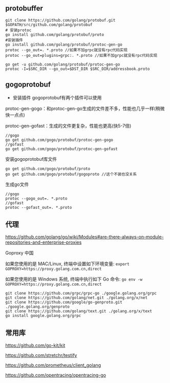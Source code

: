 ## protobuffer

```shell
git clone https://github.com/golang/protobuf.git $GOPATH/src/github.com/golang/protobuf
# 安装protoc 
go install github.com/golang/protobuf/proto
#安装插件
go install github.com/golang/protobuf/protoc-gen-go
protoc --go_out=. *.proto //如果不加grpc就没有rpc代码实现
protoc --go_out=plugins=grpc:. *.proto //如果不加grpc就没有rpc代码实现

go get -u github.com/golang/protobuf/protoc-gen-go
protoc -I=$SRC_DIR --go_out=$DST_DIR $SRC_DIR/addressbook.proto
```

## gogoprotobuf

* 安装插件
gogoprotobuf有两个插件可以使用

protoc-gen-gogo：和protoc-gen-go生成的文件差不多，性能也几乎一样(稍微快一点点)

protoc-gen-gofast：生成的文件更复杂，性能也更高(快5-7倍) 
```shell
//gogo
go get github.com/gogo/protobuf/protoc-gen-gogo
//gofast
go get github.com/gogo/protobuf/protoc-gen-gofast
```
安装gogoprotobuf库文件
```shell
go get github.com/gogo/protobuf/proto
go get github.com/gogo/protobuf/gogoproto //这个不装也没关系
```
生成go文件
```shell
//gogo
protoc --gogo_out=. *.proto
//gofast
protoc --gofast_out=. *.proto 
```
## 代理

https://github.com/golang/go/wiki/Modules#are-there-always-on-module-repositories-and-enterprise-proxies

Goproxy 中国

如果您使用的是 MAC/Linux, 终端中设置如下环境变量:
`export GOPROXY=https://proxy.golang.com.cn,direct`

如果您使用的是 Windows 系统, 终端中执行如下 Go 命令:
`go env -w GOPROXY=https://proxy.golang.com.cn,direct`

```shell
git clone https://github.com/grpc/grpc-go ./google.golang.org/grpc
git clone https://github.com/golang/net.git ./golang.org/x/net
git clone https://github.com/google/go-genproto.git ./google.golang.org/genproto
git clone https://github.com/golang/text.git ./golang.org/x/text
go install google.golang.org/grpc
```

## 常用库

https://github.com/go-kit/kit

https://github.com/stretchr/testify

https://github.com/prometheus/client_golang

https://github.com/opentracing/opentracing-go
